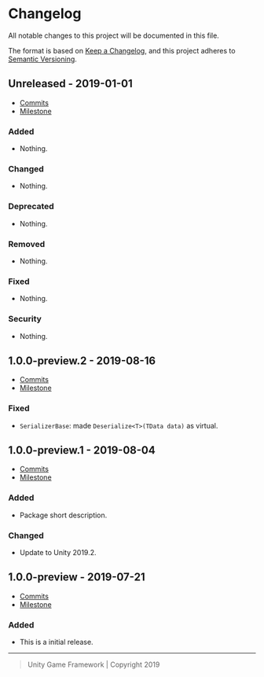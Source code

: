 # Changelog
All notable changes to this project will be documented in this file.

The format is based on [Keep a Changelog](https://keepachangelog.com/en/1.0.0/),
and this project adheres to [Semantic Versioning](https://semver.org/spec/v2.0.0.html).

## Unreleased - 2019-01-01
- [Commits](https://github.com/unity-game-framework/ugf-serialize/compare/0.0.0...0.0.0)
- [Milestone](https://github.com/unity-game-framework/ugf-serialize/milestone/0?closed=1)

### Added
- Nothing.

### Changed
- Nothing.

### Deprecated
- Nothing.

### Removed
- Nothing.

### Fixed
- Nothing.

### Security
- Nothing.

## 1.0.0-preview.2 - 2019-08-16
- [Commits](https://github.com/unity-game-framework/ugf-serialize/compare/1.0.0-preview.1...1.0.0-preview.2)
- [Milestone](https://github.com/unity-game-framework/ugf-serialize/milestone/3?closed=1)

### Fixed
- `SerializerBase`: made `Deserialize<T>(TData data)` as virtual.

## 1.0.0-preview.1 - 2019-08-04
- [Commits](https://github.com/unity-game-framework/ugf-serialize/compare/1.0.0-preview...1.0.0-preview.1)
- [Milestone](https://github.com/unity-game-framework/ugf-serialize/milestone/2?closed=1)

### Added
- Package short description.

### Changed
- Update to Unity 2019.2.

## 1.0.0-preview - 2019-07-21
- [Commits](https://github.com/unity-game-framework/ugf-serialize/compare/1ad1064...1.0.0-preview)
- [Milestone](https://github.com/unity-game-framework/ugf-serialize/milestone/1?closed=1)

### Added
- This is a initial release.

---
> Unity Game Framework | Copyright 2019
